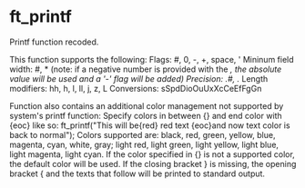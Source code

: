 # ft_printf
Printf function recoded.

This function supports the following:
Flags: #, 0, -, +, space, '
Mininum field width: #, * (note: if a negative number is provided with the *, the absolute value will be used and a '-' flag will be added)
Precision: .#, .*
Length modifiers: hh, h, l, ll, j, z, L
Conversions: sSpdDioOuUxXcCeEfFgGn

Function also contains an additional color management not supported by system's printf function:
Specify colors in between {} and end color with {eoc} like so: ft_printf("This will be{red} red text {eoc}and now text color is back to normal");
Colors supported are:
black, red, green, yellow, blue, magenta, cyan, white, gray;
light red, light green, light yellow, light blue, light magenta, light cyan.
If the color specified in {} is not a supported color, the default color will be used.
If the closing bracket } is missing, the opening bracket { and the texts that follow will be printed to standard output. 
